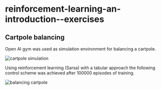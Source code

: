 # reinforcement-learning-an-introduction--exercises

## Cartpole balancing 

Open AI gym was used as simulation environment for balancing a cartpole.

![cartpole simulation](https://j.gifs.com/QnvZ27.gif)

Using reinforcement learning (Sarsa) with a tabular approach the following control scheme was achieved
after 100000 episodes of training.

![balancing cartpole](https://j.gifs.com/gZ61V6.gif)
